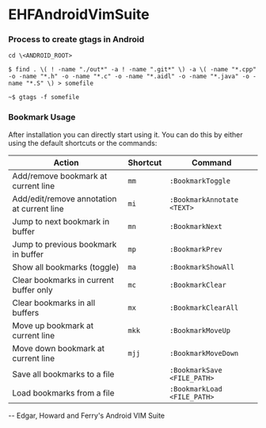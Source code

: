 # EHFAndroidVimSuite

### Process to create gtags in Android
<!-- goto android root-->
	cd \<ANDROID_ROOT>
	
<!-- generate source file list -->
	$ find . \( ! -name "./out*" -a ! -name ".git*" \) -a \( -name "*.cpp" -o -name "*.h" -o -name "*.c" -o -name "*.aidl" -o -name "*.java" -o -name "*.S" \) > somefile
	
<!-- gtag it -->
	~$ gtags -f somefile

### Bookmark Usage

After installation you can directly start using it. You can do this by either using the default shortcuts or the commands:

| Action                                          | Shortcut    | Command                      |
|-------------------------------------------------|-------------|------------------------------|
| Add/remove bookmark at current line             | `mm`        | `:BookmarkToggle`            |
| Add/edit/remove annotation at current line      | `mi`        | `:BookmarkAnnotate <TEXT>`   |
| Jump to next bookmark in buffer                 | `mn`        | `:BookmarkNext`              |
| Jump to previous bookmark in buffer             | `mp`        | `:BookmarkPrev`              |
| Show all bookmarks (toggle)                     | `ma`        | `:BookmarkShowAll`           |
| Clear bookmarks in current buffer only          | `mc`        | `:BookmarkClear`             |
| Clear bookmarks in all buffers                  | `mx`        | `:BookmarkClearAll`          |
| Move up bookmark at current line                | `mkk`       | `:BookmarkMoveUp`            |
| Move down bookmark at current line              | `mjj`       | `:BookmarkMoveDown`          |
| Save all bookmarks to a file                    |             | `:BookmarkSave <FILE_PATH>`  |
| Load bookmarks from a file                      |             | `:BookmarkLoad <FILE_PATH>`  |

--
Edgar, Howard and Ferry's Android VIM Suite 
